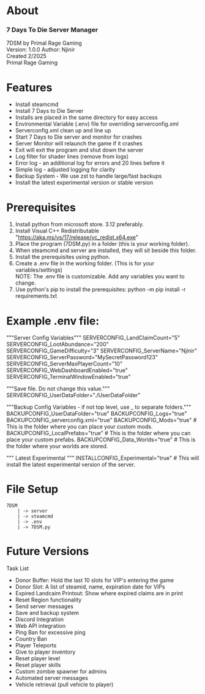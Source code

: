 # About

### 7 Days To Die Server Manager
7DSM by Primal Rage Gaming  
Version: 1.0.0 
Author: Njinir  
Created 2/2025  
Primal Rage Gaming

# Features
* Install steamcmd
* Install 7 Days to Die Server
* Installs are placed in the same directory for easy access
* Environmental Variable (.env) file for overriding serverconfig.xml
* Serverconfig.xml clean up and line up
* Start 7 Days to Die server and monitor for crashes
* Server Monitor will relaunch the game if it crashes
* Exit will exit the program and shut down the server
* Log filter for shader lines (remove from logs)
* Error log - an additional log for errors and 20 lines before it
* Simple log - adjusted logging for clarity
* Backup System - We use zst to handle large/fast backups
* Install the latest experimental version or stable version

# Prerequisites
1. Install python from microsoft store. 3.12 preferably.  
2. Install Visual C++ Redistributable "https://aka.ms/vs/17/release/vc_redist.x64.exe"  
3. Place the program (7DSM.py) in a folder (this is your working folder).
4. When steamcmd and server are installed, they will sit beside this folder.
5. Install the prerequisites using python.
6. Create a .env file in the working folder. (This is for your variables/settings)  
    NOTE: The .env file is customizable. Add any variables you want to change.
7. Use python's pip to install the prerequisites: python -m pip install -r requirements.txt

# Example .env file:
"""Server Config Variables"""
SERVERCONFIG_LandClaimCount="5"
SERVERCONFIG_LootAbundance="200"
SERVERCONFIG_GameDifficulty="3"
SERVERCONFIG_ServerName="Njinir"
SERVERCONFIG_ServerPassword="MySecretPassword123"
SERVERCONFIG_ServerMaxPlayerCount="10"
SERVERCONFIG_WebDashboardEnabled="true"
SERVERCONFIG_TerminalWindowEnabled="true"

"""Save file. Do not change this value."""
SERVERCONFIG_UserDataFolder="./UserDataFolder"

"""Backup Config Variables - if not top level, use _ to separate folders."""
BACKUPCONFIG_UserDataFolder="true"
BACKUPCONFIG_Logs="true"
BACKUPCONFIG_serverconfig.xml="true" 
BACKUPCONFIG_Mods="true" # This is the folder where you can place your custom mods.
BACKUPCONFIG_LocalPrefabs="true" # This is the folder where you can place your custom prefabs.
BACKUPCONFIG_Data_Worlds="true" # This is the folder where your worlds are stored.

""" Latest Experimental """ 
INSTALLCONFIG_Experimental="true" # This will install the latest experimental version of the server.

# File Setup
```
7DSM
    | -> server  
    | -> steamcmd  
    | -> .env  
    | -> 7DSM.py  
```


# Future Versions 

Task List
* Donor Buffer: Hold the last 10 slots for VIP's entering the game
* Donor Slot: A list of steamid, name, expiration date for VIPs
* Expired Landcaim Printout: Show where expired claims are in print
* Reset Region functionality
* Send server messages
* Save and backup system
* Discord Integration
* Web API integration
* Ping Ban for excessive ping
* Country Ban
* Player Teleports
* Give to player inventory
* Reset player level
* Reset player skills
* Custom zombie spawner for admins
* Automated server messages
* Vehicle retrieval (pull vehicle to player)
